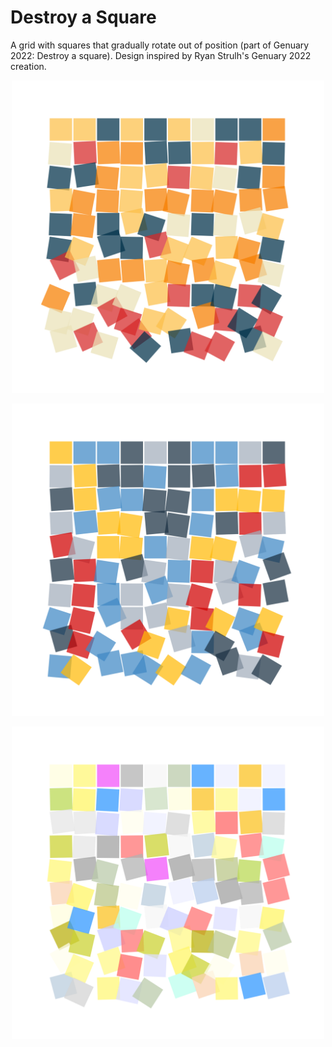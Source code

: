 # Destroy a Square

A grid with squares that gradually rotate out of position (part of Genuary 2022: Destroy a square).
Design inspired by Ryan Strulh's Genuary 2022 creation. 


<p align="center">
  <img src="images/square-229.png" width="500px"/>
</p>

<p align="center">
  <img src="images/square-125.png" width="500px"/>
</p>

<p align="center">
  <img src="images/square-100.png" width="500px"/>
</p>
